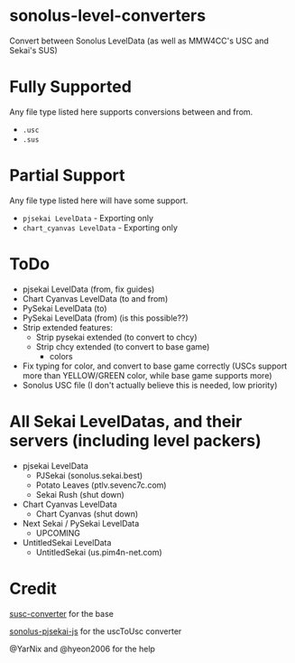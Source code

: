 # sonolus-level-converters
Convert between Sonolus LevelData (as well as MMW4CC's USC and Sekai's SUS)

# Fully Supported
Any file type listed here supports conversions between and from.
- `.usc`
- `.sus`

# Partial Support
Any file type listed here will have some support.
- `pjsekai LevelData` - Exporting only
- `chart_cyanvas LevelData` - Exporting only

# ToDo
- pjsekai LevelData (from, fix guides)
- Chart Cyanvas LevelData (to and from)
- PySekai LevelData (to)
- PySekai LevelData (from) (is this possible??)
- Strip extended features:
    - Strip pysekai extended (to convert to chcy)
    - Strip chcy extended (to convert to base game)
        - colors
- Fix typing for color, and convert to base game correctly (USCs support more than YELLOW/GREEN color, while base game supports more)
- Sonolus USC file (I don't actually believe this is needed, low priority)

# All Sekai LevelDatas, and their servers (including level packers)
- pjsekai LevelData
    - PJSekai (sonolus.sekai.best)
    - Potato Leaves (ptlv.sevenc7c.com)
    - Sekai Rush (shut down)
- Chart Cyanvas LevelData
    - Chart Cyanvas (shut down)
- Next Sekai / PySekai LevelData
    - UPCOMING
- UntitledSekai LevelData
    - UntitledSekai (us.pim4n-net.com)

# Credit
[susc-converter](https://github.com/Kyonkrnk/susc-converter/) for the base

[sonolus-pjsekai-js](https://github.com/hyeon2006/sonolus-pjsekai-js/blob/main/lib/src/usc/revert.ts) for the uscToUsc converter

@YarNix and @hyeon2006 for the help